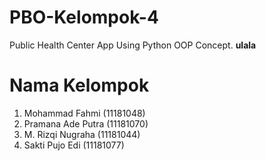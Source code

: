 # PBO-Kelompok-4
Public Health Center App Using Python OOP Concept.
__ulala__
# Nama Kelompok
1. Mohammad Fahmi    (11181048)
2. Pramana Ade Putra (11181070)
3. M. Rizqi Nugraha  (11181044)
4. Sakti Pujo Edi    (11181077)
